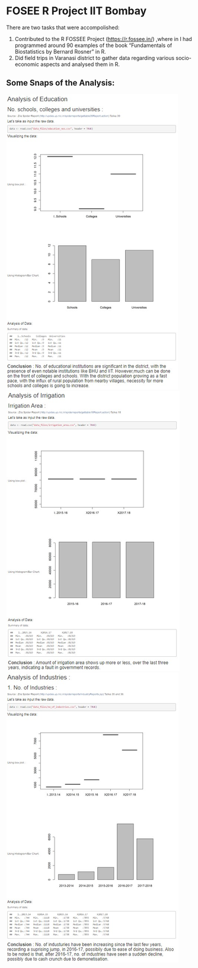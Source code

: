 # FOSEE R Project IIT Bombay
There are two tasks that were accompolished:
1. Contributed to the R FOSSEE Project (https://r.fossee.in/) ,where in I had programmed around 90 examples of the book “Fundamentals of Biostatistics by Bernard Rosner” in R.
2. Did field trips in Varanasi district to gather data regarding various socio-economic aspects and analysed them in R.

## Some Snaps of the Analysis:
<img src="snaps/1.jpg">
<img src="snaps/2.jpg">
<img src="snaps/3.jpg">
